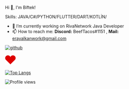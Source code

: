 Hi 👋, I'm Biftek!


Skills: JAVA/C#/PYTHON/FLUTTER/DART/KOTLİN/

- 🔭 I’m currently working on RivaNetwork Java Developer 
- 📫 How to reach me: **Discord:** BeefTacos#1151 , **Mail:** erayalkanwork@gmail.com 


[<img src='https://cdn.jsdelivr.net/npm/simple-icons@3.0.1/icons/github.svg' alt='github' height='40'>](https://github.com/Biftek)  

<a href='https://docs.github.com/en/github/supporting-the-open-source-community-with-github-sponsors'><img src='https://raw.githubusercontent.com/acervenky/animated-github-badges/master/assets/sponsorbadge.gif' width='35' height='35'></a> 

[![Top Langs](https://github-readme-stats.vercel.app/api/top-langs/?username=Biftek)](https://github.com/anuraghazra/github-readme-stats)

![Profile views](https://gpvc.arturio.dev/Biftek)  
